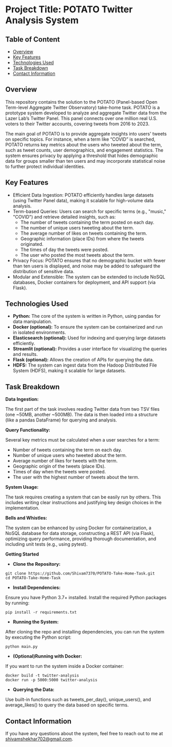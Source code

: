# Project Title: POTATO Twitter Analysis System

## Table of Content
- [Overview](#overview)
- [Key Features](#key-features)
- [Technologies Used](#technologies-used)
- [Task Breakdown](#task-breakdown)
- [Contact Information](#contact-information)


## **Overview**

This repository contains the solution to the POTATO (Panel-based Open Term-level Aggregate Twitter Observatory) take-home task. POTATO is a prototype system developed to analyze and aggregate Twitter data from the Lazer Lab’s Twitter Panel. This panel connects over one million real U.S. voters to their Twitter accounts, covering tweets from 2016 to 2023.

The main goal of POTATO is to provide aggregate insights into users' tweets on specific topics. For instance, when a term like “COVID” is searched, POTATO returns key metrics about the users who tweeted about the term, such as tweet counts, user demographics, and engagement statistics. The system ensures privacy by applying a threshold that hides demographic data for groups smaller than ten users and may incorporate statistical noise to further protect individual identities.

## **Key Features**

- Efficient Data Ingestion: POTATO efficiently handles large datasets (using Twitter Panel data), making it scalable for high-volume data analysis.
- Term-based Queries: Users can search for specific terms (e.g., "music," "COVID") and retrieve detailed insights, such as:
  - The number of tweets containing the term posted on each day.
  - The number of unique users tweeting about the term.
  - The average number of likes on tweets containing the term.
  - Geographic information (place IDs) from where the tweets originated.
  - The times of day the tweets were posted.
  - The user who posted the most tweets about the term.
- Privacy Focus: POTATO ensures that no demographic bucket with fewer than ten users is displayed, and noise may be added to safeguard the distribution of sensitive data.
- Modular and Extensible: The system can be extended to include NoSQL databases, Docker containers for deployment, and API support (via Flask).

## **Technologies Used**

- **Python:** The core of the system is written in Python, using pandas for data manipulation.
- **Docker (optional):** To ensure the system can be containerized and run in isolated environments.
- **Elasticsearch (optional):** Used for indexing and querying large datasets efficiently.
- **Streamlit (optional):** Provides a user interface for visualizing the queries and results.
- **Flask (optional):** Allows the creation of APIs for querying the data.
- **HDFS:** The system can ingest data from the Hadoop Distributed File System (HDFS), making it scalable for large datasets.

## **Task Breakdown**
**Data Ingestion:**

The first part of the task involves reading Twitter data from two TSV files (one ~50MB, another ~500MB). The data is then loaded into a structure (like a pandas DataFrame) for querying and analysis.

**Query Functionality:**

Several key metrics must be calculated when a user searches for a term:
- Number of tweets containing the term on each day.
- Number of unique users who tweeted about the term.
- Average number of likes for tweets with the term.
- Geographic origin of the tweets (place IDs).
- Times of day when the tweets were posted.
- The user with the highest number of tweets about the term.

**System Usage:**

The task requires creating a system that can be easily run by others. This includes writing clear instructions and justifying key design choices in the implementation.

**Bells and Whistles:**

The system can be enhanced by using Docker for containerization, a NoSQL database for data storage, constructing a REST API (via Flask), optimizing query performance, providing thorough documentation, and including unit tests (e.g., using pytest).

**Getting Started**

- **Clone the Repository:**

```Jupyter Notebook
git clone https://github.com/Shivam7370/POTATO-Take-Home-Task.git
cd POTATO-Take-Home-Task
```
- **Install Dependencies:**

Ensure you have Python 3.7+ installed. Install the required Python packages by running:
```Jupyter Notebook
pip install -r requirements.txt
```
- **Running the System:**

After cloning the repo and installing dependencies, you can run the system by executing the Python script:
```Jupyter Notebook
python main.py
```
- **(Optional)Running with Docker:**

If you want to run the system inside a Docker container:
```Jupyter Notebook
docker build -t twitter-analysis
docker run -p 5000:5000 twitter-analysis
```
- **Querying the Data:**

Use built-in functions such as tweets_per_day(), unique_users(), and average_likes() to query the data based on specific terms.



## **Contact Information**

If you have any questions about the system, feel free to reach out to me at shivamshekhar702@gmail.com.
